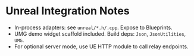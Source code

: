 
# Unreal Integration Notes
- In-process adapters: see `unreal/*.h/.cpp`. Expose to Blueprints.
- UMG demo widget scaffold included. Build deps: `Json`, `JsonUtilities`, `UMG`.
- For optional server mode, use UE HTTP module to call relay endpoints.
